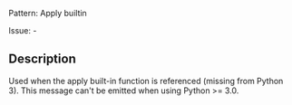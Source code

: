 Pattern: Apply builtin

Issue: -

## Description

Used when the apply built-in function is referenced (missing from Python 3). This message can't be emitted when using Python >= 3.0.